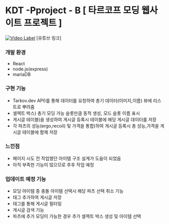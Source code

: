 # KDT -Pproject - B [ 타르코프 모딩 웹사이트 프로젝트 ]


[![Video Label](http://img.youtube.com/vi/DtXLMmJ8vtA/0.jpg)](https://youtu.be/DtXLMmJ8vtA)
[유튜브 링크]
### 개발 환경
- React
- node.js(express)
- mariaDB

### 구현 기능
- Tarkov.dev API)를 통해 데이터를 요청하여 총기 데이터(이미지,이름) 뷰에 리스트로 뿌려줌
- 셀렉트 박스) 총기 모딩 가능 슬롯만큼 동적 생성, 모드 슬롯 이름 표시
- 게시글 테이블)을 생성하여 게시글 등록시 테이블에 해당 게시글 데이터를 저장
- 각 파츠의 성능(ergo,recoil) 및 가격을 통합)하여 게시글 등록시 총 성능,가격을 게시글 테이블에 함께 저장


### 느낀점
- 페이지 시도 전 작업했던 아이템 구조 설계가 도움이 되었음
- 아직 부족한 기능이 많으므로 추후 작업 예정

### 업데이트 예정 기능
- 모딩 아이템 중 충돌 아이템 선택시 해당 파츠 선택 취소 기능
- 태그 추가하여 게시글 저장
- 태그를 통해 게시글 필터링
- 게시글 검색 기능
- 파츠에 추가 모딩이 가능한 경우 추가 셀렉트 박스 생성 및 아이템 선택


